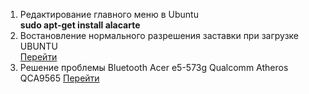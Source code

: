 1. Редактирование главного меню в Ubuntu<br>
<strong>sudo apt-get install alacarte</strong>
2. Востановление нормального разрешения заставки при загрузке UBUNTU<br>
<a href="https://forum.ubuntu.ru/index.php?topic=257465.0">Перейти</a>
3. Решение проблемы Bluetooth Acer e5-573g Qualcomm Atheros QCA9565
<a href="https://bugs.launchpad.net/ubuntu/+source/linux/+bug/1597961/comments/30">Перейти</a>
